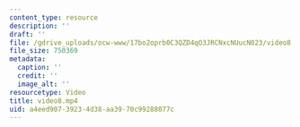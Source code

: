 ```yaml
---
content_type: resource
description: ''
draft: ''
file: /gdrive_uploads/ocw-www/17bo2oprb0C3QZD4qO3JRCNxcNUucN023/video8.mp4
file_size: 750369
metadata:
  caption: ''
  credit: ''
  image_alt: ''
resourcetype: Video
title: video8.mp4
uid: a4eed907-3923-4d38-aa39-70c99288077c
---
```

